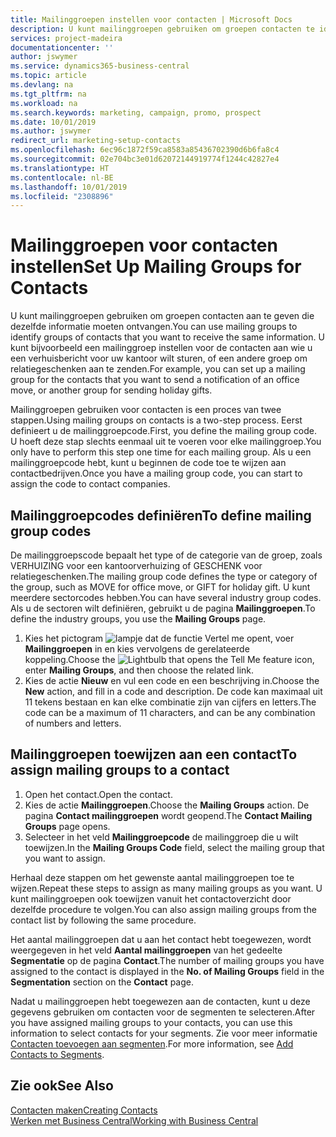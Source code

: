 ```yaml
---
title: Mailinggroepen instellen voor contacten | Microsoft Docs
description: U kunt mailinggroepen gebruiken om groepen contacten te identificeren die u dezelfde informatie wilt sturen, bijvoorbeeld voor een marketingcampagne of promotie.
services: project-madeira
documentationcenter: ''
author: jswymer
ms.service: dynamics365-business-central
ms.topic: article
ms.devlang: na
ms.tgt_pltfrm: na
ms.workload: na
ms.search.keywords: marketing, campaign, promo, prospect
ms.date: 10/01/2019
ms.author: jswymer
redirect_url: marketing-setup-contacts
ms.openlocfilehash: 6ec96c1872f59ca8583a85436702390d6b6fa8c4
ms.sourcegitcommit: 02e704bc3e01d62072144919774f1244c42827e4
ms.translationtype: HT
ms.contentlocale: nl-BE
ms.lasthandoff: 10/01/2019
ms.locfileid: "2308896"
---
```

# <a name="set-up-mailing-groups-for-contacts"></a><span data-ttu-id="51fe4-103">Mailinggroepen voor contacten instellen</span><span class="sxs-lookup"><span data-stu-id="51fe4-103">Set Up Mailing Groups for Contacts</span></span>
<span data-ttu-id="51fe4-104">U kunt mailinggroepen gebruiken om groepen contacten aan te geven die dezelfde informatie moeten ontvangen.</span><span class="sxs-lookup"><span data-stu-id="51fe4-104">You can use mailing groups to identify groups of contacts that you want to receive the same information.</span></span> <span data-ttu-id="51fe4-105">U kunt bijvoorbeeld een mailinggroep instellen voor de contacten aan wie u een verhuisbericht voor uw kantoor wilt sturen, of een andere groep om relatiegeschenken aan te zenden.</span><span class="sxs-lookup"><span data-stu-id="51fe4-105">For example, you can set up a mailing group for the contacts that you want to send a notification of an office move, or another group for sending holiday gifts.</span></span>

<span data-ttu-id="51fe4-106">Mailinggroepen gebruiken voor contacten is een proces van twee stappen.</span><span class="sxs-lookup"><span data-stu-id="51fe4-106">Using mailing groups on contacts is a two-step process.</span></span> <span data-ttu-id="51fe4-107">Eerst definieert u de mailinggroepcode.</span><span class="sxs-lookup"><span data-stu-id="51fe4-107">First, you define the mailing group code.</span></span> <span data-ttu-id="51fe4-108">U hoeft deze stap slechts eenmaal uit te voeren voor elke mailinggroep.</span><span class="sxs-lookup"><span data-stu-id="51fe4-108">You only have to perform this step one time for each mailing group.</span></span> <span data-ttu-id="51fe4-109">Als u een mailinggroepcode hebt, kunt u beginnen de code toe te wijzen aan contactbedrijven.</span><span class="sxs-lookup"><span data-stu-id="51fe4-109">Once you have a mailing group code, you can start to assign the code to contact companies.</span></span>

## <a name="to-define-mailing-group-codes"></a><span data-ttu-id="51fe4-110">Mailinggroepcodes definiëren</span><span class="sxs-lookup"><span data-stu-id="51fe4-110">To define mailing group codes</span></span>
<span data-ttu-id="51fe4-111">De mailinggroepscode bepaalt het type of de categorie van de groep, zoals VERHUIZING voor een kantoorverhuizing of GESCHENK voor relatiegeschenken.</span><span class="sxs-lookup"><span data-stu-id="51fe4-111">The mailing group code defines the type or category of the group, such as MOVE for office move, or GIFT for holiday gift.</span></span> <span data-ttu-id="51fe4-112">U kunt meerdere sectorcodes hebben.</span><span class="sxs-lookup"><span data-stu-id="51fe4-112">You can have several industry group codes.</span></span> <span data-ttu-id="51fe4-113">Als u de sectoren wilt definiëren, gebruikt u de pagina **Mailinggroepen**.</span><span class="sxs-lookup"><span data-stu-id="51fe4-113">To define the industry groups, you use the **Mailing Groups** page.</span></span>

1. <span data-ttu-id="51fe4-114">Kies het pictogram ![lampje dat de functie Vertel me opent](media/ui-search/search_small.png "Vertel me wat u wilt doen"), voer **Mailinggroepen** in en kies vervolgens de gerelateerde koppeling.</span><span class="sxs-lookup"><span data-stu-id="51fe4-114">Choose the ![Lightbulb that opens the Tell Me feature](media/ui-search/search_small.png "Tell me what you want to do") icon, enter **Mailing Groups**, and then choose the related link.</span></span>
2. <span data-ttu-id="51fe4-115">Kies de actie **Nieuw** en vul een code en een beschrijving in.</span><span class="sxs-lookup"><span data-stu-id="51fe4-115">Choose the **New** action, and fill in a code and description.</span></span> <span data-ttu-id="51fe4-116">De code kan maximaal uit 11 tekens bestaan en kan elke combinatie zijn van cijfers en letters.</span><span class="sxs-lookup"><span data-stu-id="51fe4-116">The code can be a maximum of 11 characters, and can be any combination of numbers and letters.</span></span>

## <a name="AssignMailGroupContact"></a> <span data-ttu-id="51fe4-117">Mailinggroepen toewijzen aan een contact</span><span class="sxs-lookup"><span data-stu-id="51fe4-117">To assign mailing groups to a contact</span></span>
1. <span data-ttu-id="51fe4-118">Open het contact.</span><span class="sxs-lookup"><span data-stu-id="51fe4-118">Open the contact.</span></span>
2. <span data-ttu-id="51fe4-119">Kies de actie **Mailinggroepen**.</span><span class="sxs-lookup"><span data-stu-id="51fe4-119">Choose the **Mailing Groups** action.</span></span> <span data-ttu-id="51fe4-120">De pagina **Contact mailinggroepen** wordt geopend.</span><span class="sxs-lookup"><span data-stu-id="51fe4-120">The **Contact Mailing Groups** page opens.</span></span>
3. <span data-ttu-id="51fe4-121">Selecteer in het veld **Mailinggroepcode** de mailinggroep die u wilt toewijzen.</span><span class="sxs-lookup"><span data-stu-id="51fe4-121">In the **Mailing Groups Code** field, select the mailing group that you want to assign.</span></span>

<span data-ttu-id="51fe4-122">Herhaal deze stappen om het gewenste aantal mailinggroepen toe te wijzen.</span><span class="sxs-lookup"><span data-stu-id="51fe4-122">Repeat these steps to assign as many mailing groups as you want.</span></span> <span data-ttu-id="51fe4-123">U kunt mailinggroepen ook toewijzen vanuit het contactoverzicht door dezelfde procedure te volgen.</span><span class="sxs-lookup"><span data-stu-id="51fe4-123">You can also assign mailing groups from the contact list by following the same procedure.</span></span>

<span data-ttu-id="51fe4-124">Het aantal mailinggroepen dat u aan het contact hebt toegewezen, wordt weergegeven in het veld **Aantal mailinggroepen** van het gedeelte **Segmentatie** op de pagina **Contact**.</span><span class="sxs-lookup"><span data-stu-id="51fe4-124">The number of mailing groups you have assigned to the contact is displayed in the **No. of Mailing Groups** field in the **Segmentation** section on the **Contact** page.</span></span>

<span data-ttu-id="51fe4-125">Nadat u mailinggroepen hebt toegewezen aan de contacten, kunt u deze gegevens gebruiken om contacten voor de segmenten te selecteren.</span><span class="sxs-lookup"><span data-stu-id="51fe4-125">After you have assigned mailing groups to your contacts, you can use this information to select contacts for your segments.</span></span> <span data-ttu-id="51fe4-126">Zie voor meer informatie [Contacten toevoegen aan segmenten](marketing-add-contact-segment.md).</span><span class="sxs-lookup"><span data-stu-id="51fe4-126">For more information, see [Add Contacts to Segments](marketing-add-contact-segment.md).</span></span>

## <a name="see-also"></a><span data-ttu-id="51fe4-127">Zie ook</span><span class="sxs-lookup"><span data-stu-id="51fe4-127">See Also</span></span>
[<span data-ttu-id="51fe4-128">Contacten maken</span><span class="sxs-lookup"><span data-stu-id="51fe4-128">Creating Contacts</span></span>](marketing-create-contact-companies.md)  
[<span data-ttu-id="51fe4-129">Werken met Business Central</span><span class="sxs-lookup"><span data-stu-id="51fe4-129">Working with Business Central</span></span>](ui-work-product.md)
